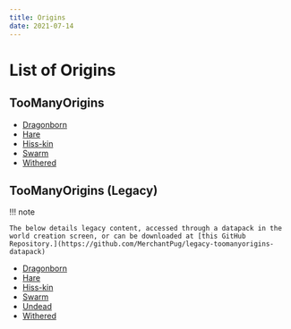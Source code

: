 ```yaml
---
title: Origins
date: 2021-07-14
---
```


# List of Origins

## TooManyOrigins
* [Dragonborn](origins/toomanyorigins/dragonborn.md)
* [Hare](origins/toomanyorigins/hare.md)
* [Hiss-kin](origins/toomanyorigins/hisskin.md)
* [Swarm](origins/toomanyorigins/swarm.md)
* [Withered](origins/toomanyorigins/withered.md)

## TooManyOrigins (Legacy)
!!! note

    The below details legacy content, accessed through a datapack in the world creation screen, or can be downloaded at [this GitHub Repository.](https://github.com/MerchantPug/legacy-toomanyorigins-datapack)

* [Dragonborn](origins/toomanyorigins_legacy/dragonborn.md)
* [Hare](origins/toomanyorigins_legacy/hare.md)
* [Hiss-kin](origins/toomanyorigins_legacy/hisskin.md)
* [Swarm](origins/toomanyorigins_legacy/swarm.md)
* [Undead](origins/toomanyorigins_legacy/undead.md)
* [Withered](origins/toomanyorigins_legacy/withered.md)
